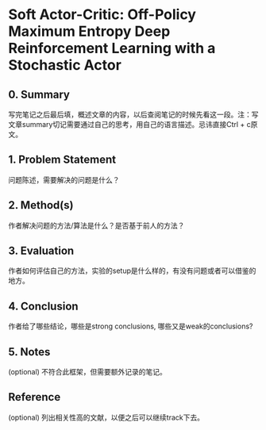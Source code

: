 # Soft Actor-Critic: Off-Policy Maximum Entropy Deep Reinforcement Learning with a Stochastic Actor



## 0. Summary

写完笔记之后最后填，概述文章的内容，以后查阅笔记的时候先看这一段。注：写文章summary切记需要通过自己的思考，用自己的语言描述。忌讳直接Ctrl + c原文。



## 1. Problem Statement

问题陈述，需要解决的问题是什么？



## 2. Method(s)

作者解决问题的方法/算法是什么？是否基于前人的方法？



## 3. Evaluation

作者如何评估自己的方法，实验的setup是什么样的，有没有问题或者可以借鉴的地方。



## 4. Conclusion

作者给了哪些结论，哪些是strong conclusions, 哪些又是weak的conclusions?



## 5. Notes

(optional) 不符合此框架，但需要额外记录的笔记。



## Reference

(optional) 列出相关性高的文献，以便之后可以继续track下去。